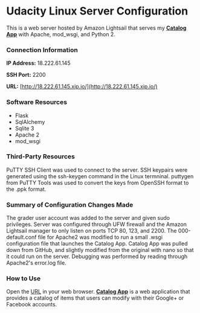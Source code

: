 # Udacity Linux Server Configuration

This is a web server hosted by Amazon Lightsail that serves my **[Catalog App](https://github.com/pauloflah/Catalog-App/)** with Apache, mod_wsgi, and Python 2.

### Connection Information

**IP Address:** 18.222.61.145

**SSH Port:** 2200

**URL:** [http://18.222.61.145.xip.io/](http://18.222.61.145.xip.io/)

### Software Resources

* Flask
* SqlAlchemy
* Sqlite 3
* Apache 2
* mod_wsgi

### Third-Party Resources

PuTTY SSH Client was used to connect to the server. SSH keypairs were generated using the ssh-keygen command in the Linux termninal. puttygen from PuTTY Tools was used to convert the keys from OpenSSH format to the .ppk format.

### Summary of Configuration Changes Made

The grader user account was added to the server and given sudo privileges. Server was configured through UFW firewall and the Amazon Lightsail manager to only listen on ports TCP 80, 123, and 2200. The 000-default.conf file for Apache2 was modified to run a small .wsgi configuration file that launches the Catalog App. Catalog App was pulled down from GitHub, and slightly modified from the original with nano so that it could run on the server. Debugging was performed by reading through Apache2's error.log file.

### How to Use

Open the [URL](http://18.222.61.145.xip.io/) in your web browser. **[Catalog App](https://github.com/pauloflah/Catalog-App/)** is a web application that provides a catalog of items that users can modify with their Google+ or Facebook accounts.
